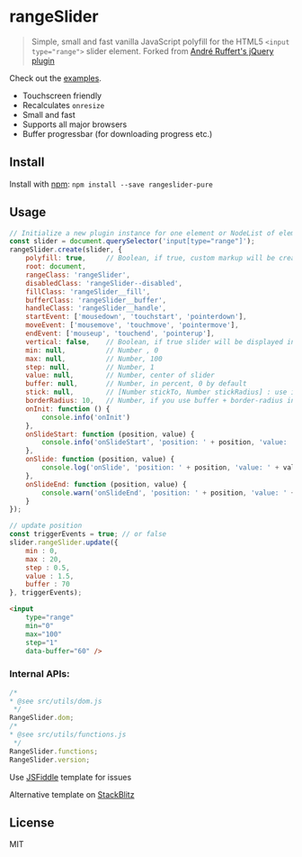 # rangeSlider

> Simple, small and fast vanilla JavaScript polyfill for the HTML5 `<input type="range">` slider element.
> Forked from [André Ruffert's jQuery plugin](https://github.com/andreruffert/rangeslider.js)

Check out the [examples](http://stryzhevskyi.github.io/rangeSlider/).

* Touchscreen friendly
* Recalculates `onresize`
* Small and fast
* Supports all major browsers
* Buffer progressbar (for downloading progress etc.)

## Install
Install with [npm](https://www.npmjs.com/package/rangeslider-pure):
``npm install --save rangeslider-pure``

## Usage

```js
// Initialize a new plugin instance for one element or NodeList of elements.
const slider = document.querySelector('input[type="range"]');
rangeSlider.create(slider, {
    polyfill: true,     // Boolean, if true, custom markup will be created
    root: document,
    rangeClass: 'rangeSlider',
    disabledClass: 'rangeSlider--disabled',
    fillClass: 'rangeSlider__fill',
    bufferClass: 'rangeSlider__buffer',
    handleClass: 'rangeSlider__handle',
    startEvent: ['mousedown', 'touchstart', 'pointerdown'],
    moveEvent: ['mousemove', 'touchmove', 'pointermove'],
    endEvent: ['mouseup', 'touchend', 'pointerup'],
    vertical: false,    // Boolean, if true slider will be displayed in vertical orientation
    min: null,          // Number , 0
    max: null,          // Number, 100
    step: null,         // Number, 1
    value: null,        // Number, center of slider
    buffer: null,       // Number, in percent, 0 by default
    stick: null,        // [Number stickTo, Number stickRadius] : use it if handle should stick to stickTo-th value in stickRadius
    borderRadius: 10,   // Number, if you use buffer + border-radius in css for looks good,
    onInit: function () {
        console.info('onInit')
    },
    onSlideStart: function (position, value) {
        console.info('onSlideStart', 'position: ' + position, 'value: ' + value);
    },
    onSlide: function (position, value) {
        console.log('onSlide', 'position: ' + position, 'value: ' + value);
    },
    onSlideEnd: function (position, value) {
        console.warn('onSlideEnd', 'position: ' + position, 'value: ' + value);
    }
});

// update position
const triggerEvents = true; // or false
slider.rangeSlider.update({
    min : 0,
    max : 20, 
    step : 0.5,
    value : 1.5,
    buffer : 70
}, triggerEvents);

```

```html
<input
    type="range"
    min="0"
    max="100"
    step="1"
    data-buffer="60" />
```

### Internal APIs:
```js
/*
* @see src/utils/dom.js
 */
RangeSlider.dom;
/*
* @see src/utils/functions.js
 */
RangeSlider.functions;
RangeSlider.version;

```


Use [JSFiddle](https://jsfiddle.net/Stryzhevskyi/rpsa16fn/) template for issues

Alternative template on [StackBlitz](https://stackblitz.com/edit/rangeslider-pure-example)
## License
MIT
